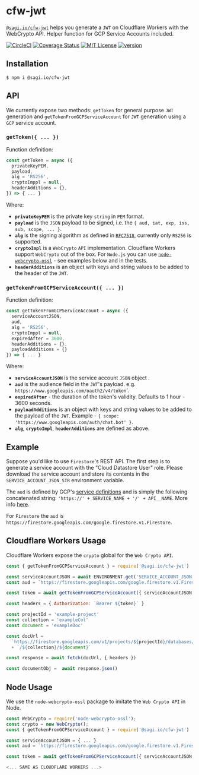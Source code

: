 # cfw-jwt

[`@sagi.io/cfw-jwt`](https://www.npmjs.com/package/@sagi.io/cfw-jwt) helps you
generate a `JWT` on Cloudflare Workers with the WebCrypto API. Helper function for GCP Service Accounts included.

[![CircleCI](https://circleci.com/gh/sagi/cfw-jwt.svg?style=svg)](https://circleci.com/gh/sagi/cfw-jwt)
[![Coverage Status](https://coveralls.io/repos/github/sagi/cfw-jwt/badge.svg?branch=master)](https://coveralls.io/github/sagi/cfw-jwt?branch=master)
[![MIT License](https://img.shields.io/npm/l/@sagi.io/cfw-jwt.svg?style=flat-square)](http://opensource.org/licenses/MIT)
[![version](https://img.shields.io/npm/v/@sagi.io/cfw-jwt.svg?style=flat-square)](http://npm.im/@sagi.io/cfw-jwt)

## Installation

~~~
$ npm i @sagi.io/cfw-jwt
~~~

## API

We currently expose two methods: `getToken` for general purpose `JWT` generation
and `getTokenFromGCPServiceAccount` for `JWT` generation using a `GCP` service account.

### **`getToken({ ... })`**

Function definition:

```js
const getToken = async ({
  privateKeyPEM,
  payload,
  alg = 'RS256',
  cryptoImppl = null,
  headerAdditions = {},
}) => { ... }
```

Where:

  - **`privateKeyPEM`** is the private key `string` in `PEM` format.
  - **`payload`** is the `JSON` payload to be signed, i.e. the `{ aud, iat, exp, iss, sub, scope, ... }`.
  - **`alg`** is the signing algorithm as defined in [`RFC7518`](https://tools.ietf.org/html/rfc7518#section-3.1), currently only `RS256` is supported.
  - **`cryptoImpl`** is a `WebCrypto` `API` implementation. Cloudflare Workers support `WebCrypto` out of the box. For `Node.js` you can use [`node-webcrypto-ossl`](https://github.com/PeculiarVentures/node-webcrypto-ossl) - see examples below and in the tests.
  - **`headerAdditions`** is an object with keys and string values to be added to the header of the `JWT`.

### **`getTokenFromGCPServiceAccount({ ... })`**

Function definition:

```js
const getTokenFromGCPServiceAccount = async ({
  serviceAccountJSON,
  aud,
  alg = 'RS256',
  cryptoImppl = null,
  expiredAfter = 3600,
  headerAdditions = {},
  payloadAdditions = {}
}) => { ... }
```

Where:

  - **`serviceAccountJSON`** is the service account `JSON` object .
  - **`aud`** is the audience field in the `JWT`'s payload. e.g. `https://www.googleapis.com/oauth2/v4/token`'.
  - **`expiredAfter`** - the duration of the token's validity. Defaults to 1 hour - 3600 seconds.
  - **`payloadAdditions`** is an object with keys and string values to be added to the payload of the `JWT`. Example - `{ scope: 'https://www.googleapis.com/auth/chat.bot' }`.
  - **`alg`**, **`cryptoImpl`**, **`headerAdditions`** are defined as above.


## Example

Suppose you'd like to use `Firestore`'s REST API. The first step is to generate
a service account with the "Cloud Datastore User" role. Please download the
service account and store its contents in the `SERVICE_ACCOUNT_JSON_STR` environment
variable.

The `aud` is defined by GCP's [service definitions](https://github.com/googleapis/googleapis/tree/master/google)
and is simply the following concatenated string: `'https://' + SERVICE_NAME + '/' + API__NAME`.
More info [here](https://developers.google.com/identity/protocols/OAuth2ServiceAccount#jwt-auth).

For `Firestore` the `aud` is `https://firestore.googleapis.com/google.firestore.v1.Firestore`.

## Cloudflare Workers Usage

Cloudflare Workers expose the `crypto` global for the `Web Crypto API`.

~~~js
const { getTokenFromGCPServiceAccount } = require('@sagi.io/cfw-jwt')

const serviceAccountJSON = await ENVIRONMENT.get('SERVICE_ACCOUNT_JSON','json')
const aud = `https://firestore.googleapis.com/google.firestore.v1.Firestore`

const token = await getTokenFromGCPServiceAccount({ serviceAccountJSON, aud} )

const headers = { Authorization: `Bearer ${token}` }

const projectId = 'example-project'
const collection = 'exampleCol'
const document = 'exampleDoc'

const docUrl =
  `https://firestore.googleapis.com/v1/projects/${projectId}/databases/(default)/documents`
  + `/${collection}/${document}`

const response = await fetch(docUrl, { headers })

const documentObj =  await response.json()
~~~

## Node Usage

We use the `node-webcrypto-ossl` package to imitate the `Web Crypto API` in Node.

~~~js
const WebCrypto = require('node-webcrypto-ossl');
const crypto = new WebCrypto();
const { getTokenFromGCPServiceAccount } = require('@sagi.io/cfw-jwt')

const serviceAccountJSON = { ... }
const aud = `https://firestore.googleapis.com/google.firestore.v1.Firestore`

const token = await getTokenFromGCPServiceAccount({ serviceAccountJSON, aud, cryptoImpl: crypto} )

<... SAME AS CLOUDFLARE WORKERS ...>
~~~
